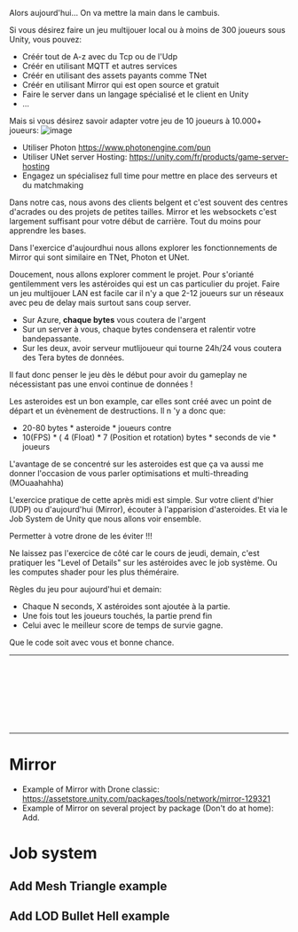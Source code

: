 
Alors aujourd'hui... On va mettre la main dans le cambuis.

Si vous désirez faire un jeu multijouer local ou à moins de 300 joueurs sous Unity, vous pouvez:
- Créér tout de A-z avec du Tcp ou de l'Udp
- Créér en utilisant MQTT et autres services
- Créér en utilisant des assets payants comme TNet
- Créér en utilisant Mirror qui est open source et gratuit
- Faire le server dans un langage spécialisé et le client en Unity
- ...
  
Mais si vous désirez savoir adapter votre jeu de 10 joueurs à 10.000+ joueurs:
![image](https://github.com/EloiStree/2024_07_01_HelloUnityDroneSoccerMons/assets/20149493/d6e2162b-613d-4586-9f54-eeb802d0e288)
- Utiliser Photon https://www.photonengine.com/pun
- Utiliser UNet server Hosting: https://unity.com/fr/products/game-server-hosting
- Engagez un spécialisez full time pour mettre en place des serveurs et du matchmaking


Dans notre cas, nous avons des clients belgent et c'est souvent des centres d'acrades ou des projets de petites tailles.
Mirror et les websockets c'est largement suffisant pour votre début de carrière.
Tout du moins pour apprendre les bases.


Dans l'exercice d'aujourdhui nous allons explorer les fonctionnements de Mirror qui sont similaire en TNet, Photon et UNet.

Doucement, nous allons explorer comment le projet. Pour s'orianté gentilemment vers les astéroides qui est un cas particulier du projet.
Faire un jeu multijouer LAN est facile car il n'y a que 2-12 joueurs sur un réseaux avec peu de delay mais surtout sans coup server.
- Sur Azure, **chaque bytes** vous coutera de l'argent
- Sur un server à vous, chaque bytes condensera et ralentir votre bandepassante.
- Sur les deux, avoir serveur mutlijoueur qui tourne 24h/24 vous coutera des Tera bytes de données.

Il faut donc penser le jeu dès le début pour avoir du gameplay ne nécessistant pas une envoi continue de données !

Les asteroides est un bon example, car elles sont créé avec un point de départ et un évènement de destructions.
Il n 'y a donc que:
- 20-80 bytes * asteroide * joueurs
contre
- 10(FPS) * ( 4 (Float) * 7 (Position et rotation) bytes * seconds de vie * joueurs


L'avantage de se concentré sur les asteroides est que ça va aussi me donner l'occasion de vous parler optimisations et multi-threading (MOuaahahha)


L'exercice pratique de cette après midi est simple.
Sur votre client d'hier (UDP) ou d'aujourd'hui (Mirror), écouter à l'apparision d'asteroides.
Et via le Job System de Unity que nous allons voir ensemble.

Permetter à votre drone de les éviter !!!


Ne laissez pas l'exercice de côté car le cours de jeudi, demain, c'est pratiquer les "Level of Details" sur les astéroides avec le job système.
Ou les computes shader pour les plus théméraire.



Règles du jeu pour aujourd'hui et demain:
- Chaque N seconds, X astéroides sont ajoutée à la partie.
- Une fois tout les joueurs touchés, la partie prend fin
- Celui avec le meilleur score de temps de survie gagne.

 
Que le code soit avec vous et bonne chance.


--------------------------

```









```
--------------------------

# Mirror

- Example of Mirror with Drone classic: https://assetstore.unity.com/packages/tools/network/mirror-129321
- Example of Mirror on several project by package (Don't do at home): Add. 


# Job system

## Add Mesh Triangle example

## Add LOD Bullet Hell example
